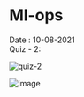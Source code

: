 # Ml-ops

Date : 10-08-2021 </br>
Quiz - 2:</br>




![quiz-2](https://user-images.githubusercontent.com/88537096/136524197-e0e9a90a-8712-4997-8d9a-ebe9c733b586.png)


![image](https://user-images.githubusercontent.com/88537096/136524319-3c8889d9-ea07-4f46-a5b9-77386ee5f2d7.png)
